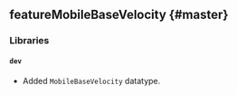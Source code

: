 featureMobileBaseVelocity {#master}
-------------------------

### Libraries

#### `dev`

* Added `MobileBaseVelocity` datatype.
